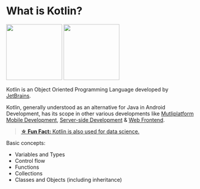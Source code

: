 # What is Kotlin?

<img src="https://upload.wikimedia.org/wikipedia/commons/1/11/Kotlin_logo_2021.svg" height="150px" />

<!-- !['Kotlin Programming Language'](https://upload.wikimedia.org/wikipedia/commons/1/11/Kotlin_logo_2021.svg) ![JetBrains](https://kotlinlang.org/assets/jetbrains-logo.svg) -->

<img src="https://kotlinlang.org/assets/jetbrains-logo.svg" height="150px" />

Kotlin is an Object Oriented Programming Language developed by [JetBrains](https://www.jetbrains.com/).

Kotlin, generally understood as an alternative for Java in Android Development, has its scope in other various developments like [Mutliplatform Mobile Development](https://kotlinlang.org/lp/mobile/), [Server-side Development](https://kotlinlang.org/lp/server-side/) & [Web Frontend](https://kotlinlang.org/docs/js-overview.html).

> [**☆ Fun Fact:** Kotlin is also used for data science.](https://kotlinlang.org/docs/data-science-overview.html)

Basic concepts:

- Variables and Types
- Control flow
- Functions
- Collections
- Classes and Objects (including inheritance)
